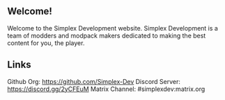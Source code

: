 ## Welcome!
Welcome to the Simplex Development website. Simplex Development is a team of modders and modpack makers dedicated to making the best content for you, the player.

## Links
Github Org: https://github.com/Simplex-Dev
Discord Server: https://discord.gg/2yCFEuM
Matrix Channel: #simplexdev:matrix.org
